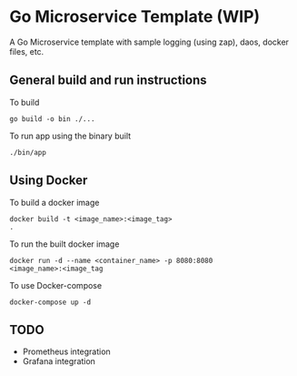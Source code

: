 # Go Microservice Template (WIP)

A Go Microservice template with sample logging (using zap), daos, docker files, etc.

## General build and run instructions

To build

<code>go build -o bin ./...</code>

To run app using the binary built

<code>./bin/app</code>

## Using Docker

To build a docker image

<code>docker build -t <image_name>:<image_tag> .</code>

To run the built docker image

<code>docker run -d --name <container_name> -p 8080:8080 <image_name>:<image_tag</code>

To use Docker-compose

<code>docker-compose up -d</code>

## TODO

- Prometheus integration
- Grafana integration
